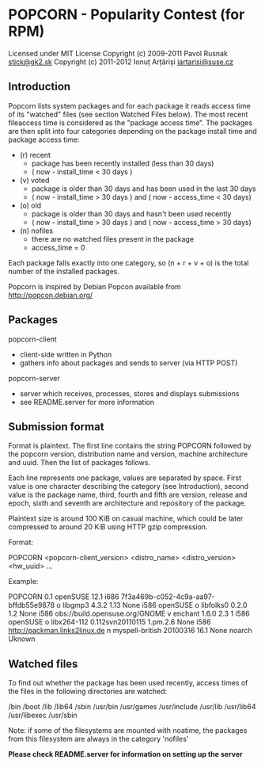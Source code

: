 POPCORN - Popularity Contest (for RPM)
======================================

Licensed under MIT License
Copyright (c) 2009-2011 Pavol Rusnak <stick@gk2.sk>
Copyright (c) 2011-2012 Ionuț Arțăriși <iartarisi@suse.cz>


Introduction
------------

Popcorn lists system packages and for each package it reads access time of its
"watched" files (see section Watched Files below). The most recent fileaccess
time is considered as the "package access time". The packages are then split into
four categories depending on the package install time and package access time:

* (r) recent
  - package has been recently installed (less than 30 days)
  - ( now - install_time < 30 days )
* (v) voted
  - package is older than 30 days and has been used in the last 30 days
  - ( now - install_time > 30 days ) and ( now - access_time < 30 days)
* (o) old
  - package is older than 30 days and hasn't been used recently
  - ( now - install_time > 30 days ) and ( now - access_time > 30 days)
* (n) nofiles
  - there are no watched files present in the package
  - access_time = 0

Each package falls exactly into one category, so (n + r + v + o) is the total
number of the installed packages.

Popcorn is inspired by Debian Popcon available from http://popcon.debian.org/


Packages
--------

popcorn-client
  * client-side written in Python
  * gathers info about packages and sends to server (via HTTP POST)

popcorn-server
  * server which receives, processes, stores and displays submissions
  * see README.server for more information


Submission format
-----------------

Format is plaintext. The first line contains the string POPCORN followed
by the popcorn version, distribution name and version, machine
architecture and uuid. Then the list of packages follows.

Each line represents one package, values are separated by space. First
value is one character describing the category (see Introduction),
second value is the package name, third, fourth and fifth are version,
release and epoch, sixth and seventh are architecture and repository of
the package.

Plaintext size is around 100 KiB on casual machine, which could be later
compressed to around 20 KiB using HTTP gzip compression.

Format:

POPCORN <popcorn-client_version> <distro_name> <distro_version> <arch> <hw_uuid>
<category> <package> <version> <release> <epoch> <arch> <repository>
...
<EOF>

Example:

POPCORN 0.1 openSUSE 12.1 i686 7f3a469b-c052-4c9a-aa97-bffdb55e9878
o libgmp3 4.3.2 1.13 None i586 openSUSE
o libfolks0 0.2.0 1.2 None i586 obs://build.opensuse.org/GNOME
v enchant 1.6.0 2.3 1 i586 openSUSE
o libx264-112 0.112svn20110115 1.pm.2.6 None i586 http://packman.links2linux.de
n myspell-british 20100316 16.1 None noarch Uknown


Watched files
-------------

To find out whether the package has been used recently, access times of the files
in the following directories are watched:

/bin
/boot
/lib
/lib64
/sbin
/usr/bin
/usr/games
/usr/include
/usr/lib
/usr/lib64
/usr/libexec
/usr/sbin

Note: if some of the filesystems are mounted with noatime, the packages
      from this filesystem are always in the category 'nofiles'


**Please check README.server for information on setting up the server**
